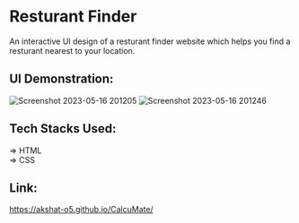 # Resturant Finder

An interactive UI design of a resturant finder website which helps you find a resturant nearest to your location.
<br />

<!-- ![Screenshot 2023-04-07 121107](https://user-images.githubusercontent.com/96832359/230556137-2c35b5ca-3955-4727-a2e9-f673cc13a75b.png) -->
## UI Demonstration:
![Screenshot 2023-05-16 201205](https://github.com/akshat-o5/Resturant-Finder/assets/96832359/33589975-7355-4c34-90c4-0f0a1583fe74)
![Screenshot 2023-05-16 201246](https://github.com/akshat-o5/Resturant-Finder/assets/96832359/47c971c5-75af-4d05-96c4-3dc6da455e40)
<br />

## Tech Stacks Used:

=> HTML <br />
=> CSS <br />

## Link:
https://akshat-o5.github.io/CalcuMate/
